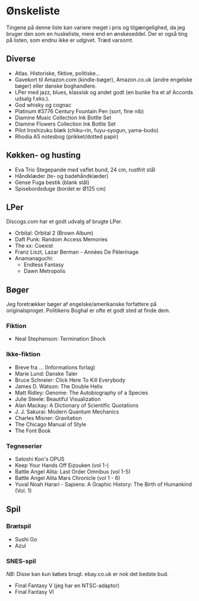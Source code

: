 Ønskeliste
==========

Tingene på denne liste kan variere meget i pris og tilgængelighed, da jeg
bruger den som en huskeliste, mere end en ønskeseddel. Der er også ting på
listen, som endnu ikke er udgivet.
Træd varsomt.

Diverse
-------

- Atlas. Historiske, fiktive, politiske...
- Gavekort til Amazon.com (kindle-bøger), Amazon.co.uk (andre engelske bøger) eller danske boghandlere.
- LPer med jazz, blues, klassisk og andet godt (en bunke fra et af Accords udsalg f.eks.).
- God whisky og cognac
- Platinum #3776 Century Fountain Pen (sort, fine nib)
- Diamine Music Collection Ink Bottle Set
- Diamine Flowers Collection Ink Bottle Set
- Pilot Iroshizuku blæk (chiku-rin, fuyu-syogun, yama-budo)
- Rhodia A5 notesbog (prikket/dotted papir)

Køkken- og husting
-----------

- Eva Trio Stegepande med vaflet bund, 24 cm, rustfrit stål
- Håndklæder (te- og badehåndklæder)
- Gense Fuga bestik (blank stål)
- Spisebordsduge (bordet er Ø125 cm)

LPer
----

Discogs.com har et godt udvalg af brugte LPer.

 - Orbital: Orbital 2 (Brown Album)
 - Daft Punk: Random Access Memories
 - The xx: Coexist
 - Franz Liszt, Lazar Berman - Années De Pèlerinage
 - Anamanaguchi:
   * Endless Fantasy
   * Dawn Metropolis

Bøger
-----

Jeg foretrækker bøger af engelske/amerikanske forfattere på originalsproget.
Politikens Boghal er ofte et godt sted at finde dem.

### Fiktion
- Neal Stephenson: Termination Shock

### Ikke-fiktion
- Breve fra ... (Informations forlag)
- Marie Lund: Danske Taler
- Bruce Schneier: Click Here To Kill Everybody
- James D. Watson: The Double Helix
- Matt Ridley: Genome: The Autobiography of a Species
- Julie Steele: Beautiful Visualization
- Alan Mackay: A Dictionary of Scientific Quotations
- J. J. Sakurai: Modern Quantum Mechanics
- Charles Misner: Gravitation
- The Chicago Manual of Style
- The Font Book

### Tegneserier
- Satoshi Kon's OPUS
- Keep Your Hands Off Eizouken (vol 1-)
- Battle Angel Alita: Last Order Omnibus (vol 1-5)
- Battle Angel Alita Mars Chronicle (vol 1 - 6)
- Yuval Noah Harari - Sapiens: A Graphic History: The Birth of Humankind (Vol. 1) 


Spil
----

### Brætspil
 - Sushi Go
 - Azul
 
### SNES-spil

*NB*: Disse kan kun købes brugt. ebay.co.uk er nok det bedste bud.

- Final Fantasy V (jeg har en NTSC-adaptor)
- Final Fantasy VI


[evatrio]: http://www.eva-trio.com
[amazonuk]: http://www.amazon.co.uk/wishlist/2RDW59726073E
[portal_bookends]: http://store.valvesoftware.com/product.php?i=A01127
[portal_poster]: http://store.valvesoftware.com/product.php?i=P0113
[amzn]: http://amzn.com/w/1XNIF0OD5M6GY
